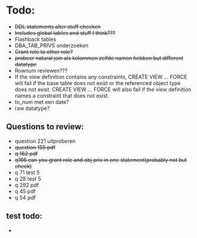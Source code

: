 # Todo:
  -  ~~DDL statements alter stuff checken~~
  - ~~Includes global tables and stuff I think???~~
  - Flashback tables
  - DBA_TAB_PRIVS onderzoeken
  - ~~Grant role to other role?~~
  - ~~probeer natural join als kolommen zelfde namen hebben but different datatype~~
  - Rownum reviewen???
  - If the view definition contains any constraints, CREATE VIEW ... FORCE will fail if the base table does not exist or the referenced object type does not exist. CREATE VIEW ... FORCE will also fail if the view definition names a constraint that does not exist.
  - to_num met een date?
  - raw datatype?
  


  ## Questions to review:
  - question 221 uitproberen
  - ~~question 155 pdf~~
  - ~~q 162 pdf~~
  - ~~q166 can you grant role and obj priv in one statement(probably not but check)~~
  - q 71 test 5
  - q 28 test 5 
  - q 292 pdf
  - q 45 pdf
  - q 54 pdf




  ## test todo:
  - 